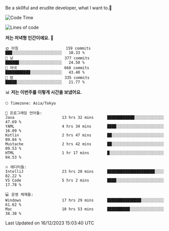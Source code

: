 Be a skillful and erudite developer, what I want to.👶

<!--START_SECTION:waka-->
![Code Time](http://img.shields.io/badge/Code%20Time-352%20hrs%2048%20mins-blue)

![Lines of code](https://img.shields.io/badge/%EC%A0%80%EB%8A%94%20%EC%97%AC%ED%83%9C%EA%B9%8C%EC%A7%80%20-745.4%20thousand%20%EC%A4%84%EC%9D%98%20%EC%BD%94%EB%93%9C%EB%A5%BC%20%EC%9E%91%EC%84%B1%ED%96%88%EC%96%B4%EC%9A%94.-blue)

**저는 저녁형 인간이에요. 🦉** 

```text
🌞 아침                     159 commits         ███░░░░░░░░░░░░░░░░░░░░░░   10.33 % 
🌆 낮　                     377 commits         ██████░░░░░░░░░░░░░░░░░░░   24.50 % 
🌃 저녁                     668 commits         ███████████░░░░░░░░░░░░░░   43.40 % 
🌙 밤　                     335 commits         █████░░░░░░░░░░░░░░░░░░░░   21.77 % 
```


📊 **저는 이번주를 이렇게 시간을 보냈어요.** 

```text
🕑︎ Timezone: Asia/Tokyo

💬 프로그래밍 언어들: 
Java                     13 hrs 32 mins      ████████████░░░░░░░░░░░░░   47.69 % 
YAML                     4 hrs 34 mins       ████░░░░░░░░░░░░░░░░░░░░░   16.09 % 
Kotlin                   2 hrs 47 mins       ██░░░░░░░░░░░░░░░░░░░░░░░   09.84 % 
Mustache                 2 hrs 42 mins       ██░░░░░░░░░░░░░░░░░░░░░░░   09.53 % 
HTML                     1 hr 17 mins        █░░░░░░░░░░░░░░░░░░░░░░░░   04.53 % 

🔥 에디터들: 
IntelliJ                 23 hrs 20 mins      █████████████████████░░░░   82.22 % 
VS Code                  5 hrs 2 mins        ████░░░░░░░░░░░░░░░░░░░░░   17.78 % 

💻 운영 체제들: 
Windows                  17 hrs 29 mins      ███████████████░░░░░░░░░░   61.62 % 
Mac                      10 hrs 53 mins      ██████████░░░░░░░░░░░░░░░   38.38 % 
```


 Last Updated on 16/12/2023 15:03:40 UTC
<!--END_SECTION:waka-->
